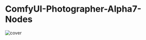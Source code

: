 # ComfyUI-Photographer-Alpha7-Nodes
![cover](https://github.com/Tcheko243/ComfyUI-Photographer-Alpha7-Nodes/assets/51052375/a4cbbdcd-726b-4a0e-82ca-a79a65a50993)

